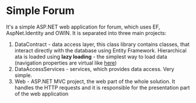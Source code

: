 # Simple Forum
It's a simple ASP.NET web application for forum, which uses EF, AspNet.Identity and OWIN.
It is separated into three main projects:
1. DataContract - data access layer, this class library contains classes, that interact directly with the database using Entity Framework. 
Hierarchical ata is loaded using __lazy loading__ - the simplest way to load data (navigation properties are virtual like [here](https://github.com/StruninIhor/SimpleForum/blob/test/DataContract/Models/Forum.cs#L13))
2. DataAccessServices - services, which provides data access. Very simple.
3. Web - ASP.NET MVC project, the web part of the whole solution. It handles the HTTP requests and it is responsible for the presentation part of the web application
